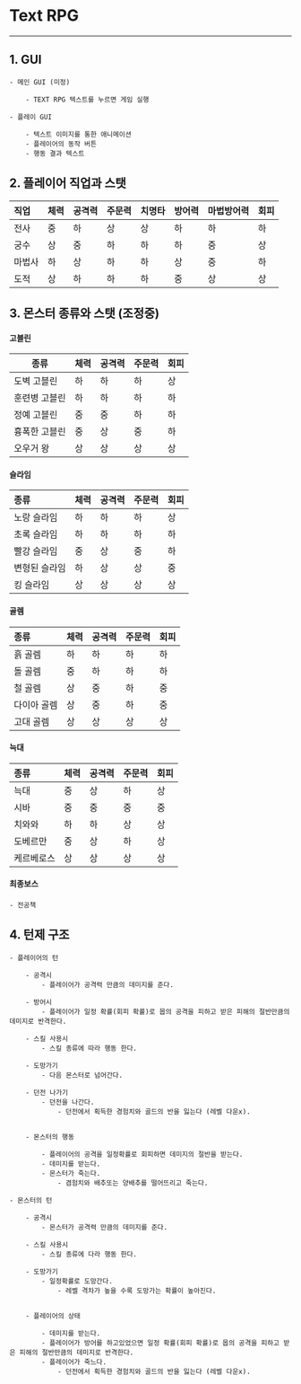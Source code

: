 # Text RPG
---------------------

## 1. GUI

    - 메인 GUI (미정)

        - TEXT RPG 텍스트를 누르면 게임 실행

    - 플레이 GUI

        - 텍스트 이미지를 통한 애니메이션
        - 플레이어의 동작 버튼
        - 행동 결과 텍스트


## 2. 플레이어 직업과 스탯

  직업  | 체력 | 공격력 | 주문력 | 치명타 | 방어력 | 마법방어력 | 회피
 :------ | ---- | ----- | ------ | ------ | ------ | --------- | ----
  전사  | 중 | 하 | 상 | 상 | 하 | 하 | 하 | 상
  궁수  | 상 | 중 | 하 | 하 | 하 | 중 | 상 | 중
 마법사 | 하 | 상 | 하 | 하 | 상 | 중 | 하 | 중 
  도적  | 상 | 하 | 하 | 하 | 중 | 상 | 상 | 하


## 3. 몬스터 종류와 스탯 (조정중)

#### 고블린

|   종류    | 체력 | 공격력 | 주문력|회피|
|-----------|------|------|------|------|
|도벽 고블린|하|하|하|상|
|훈련병 고블린|하|하|하|하|
|정예 고블린|중|중|하|하|
|흉폭한 고블린|중|상|중|하|
|오우거 왕|상|상|상|상|


#### 슬라임

|종류|체력|공격력|주문력|회피|
|:-----------|----|-----|------|----|
|노랑 슬라임|하|하|하|상|
|초록 슬라임|하|하|하|하|
|빨강 슬라임|중|상|중|하|
|변형된 슬라임|하|상|상|중|
|킹 슬라임|상|상|상|상|


#### 골렘

|종류|체력|공격력|주문력|회피|
|:-------|----|-----|------|----|
|흙 골렘|하|하|하|하|
|돌 골렘|중|하|하|하|
|철 골렘|상|중|하|중|
|다이아 골렘|상|중|하|중|
|고대 골렘|상|상|상|상|


#### 늑대

|종류|체력|공격력|주문력|회피|
|:----------|----|-----|------|----|
|늑대|중|상|하|상|
|시바|중|중|중|중|
|치와와|하|하|상|상|
|도베르만|중|상|하|상|
|케르베로스|상|상|상|상|


#### 최종보스

    - 전공책

## 4. 턴제 구조

    - 플레이어의 턴

        - 공격시
            - 플레이어가 공격력 만큼의 데미지를 준다.
        
        - 방어시
            - 플레이어가 일정 확률(회피 확률)로 몹의 공격을 피하고 받은 피해의 절반만큼의 데미지로 반격한다.
        
        - 스킬 사용시
            - 스킬 종류에 따라 행동 한다.
        
        - 도망가기
            - 다음 몬스터로 넘어간다.
        
        - 던전 나가기
            - 던전을 나간다.
                - 던전에서 획득한 경험치와 골드의 반을 잃는다 (레벨 다운x).


        - 몬스터의 행동

            - 플레이어의 공격을 일정확률로 회피하면 데미지의 절반을 받는다.
            - 데미지를 받는다.
            - 몬스터가 죽는다.
                - 겸험치와 배추또는 양배추를 떨어뜨리고 죽는다.
    
    - 몬스터의 턴

        - 공격시
            - 몬스터가 공격력 만큼의 데미지를 준다.
        
        - 스킬 사용시
            - 스킬 종류에 다라 행동 한다.
        
        - 도망가기
            - 일정확률로 도망간다.
                - 레벨 격차가 높을 수록 도망가는 확률이 높아진다.
            

        - 플레이어의 상태

            - 데미지를 받는다.
            - 플레이어가 방어를 하고있었으면 일정 확률(회피 확률)로 몹의 공격을 피하고 받은 피해의 절반만큼의 데미지로 반격한다.
            - 플레이어가 죽느다.
                - 던전에서 획득한 경험치와 골드의 반을 잃는다 (레벨 다운x).
